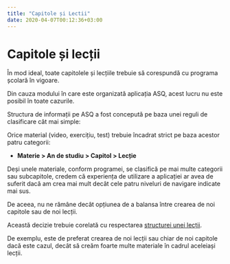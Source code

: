 ```yaml
---
title: "Capitole și Lectii"
date: 2020-04-07T00:12:36+03:00
---
```


# Capitole și lecții

În mod ideal, toate capitolele și lecțiile trebuie să corespundă cu programa școlară în vigoare.

Din cauza modului în care este organizată aplicația ASQ, acest lucru nu este posibil în toate cazurile.

Structura de informații pe ASQ a fost concepută pe baza unei reguli de clasificare cât mai simple:

Orice material (video, exercițiu, test) trebuie încadrat strict pe baza acestor patru categorii:

- **Materie > An de studiu > Capitol > Lecție**

Deși unele materiale, conform programei, se clasifică pe mai multe categorii sau subcapitole, credem că experiența de utilizare a aplicației ar avea de suferit dacă am crea mai mult decât cele patru niveluri de navigare indicate mai sus.

De aceea, nu ne rămâne decât opțiunea de a balansa între crearea de noi capitole sau de noi lecții.

Această decizie trebuie corelată cu respectarea [structurei unei lecții](/structura-unei-lectii/).

De exemplu, este de preferat crearea de noi lecții sau chiar de noi capitole dacă este cazul, decât să creăm foarte multe materiale în cadrul aceleiași lecții.